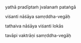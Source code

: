yathā pradīptaṁ jvalanaṁ pataṅgā

viśanti nāśāya samṛddha-vegāḥ

tathaiva nāśāya viśanti lokās

tavāpi vaktrāṇi samṛddha-vegāḥ
